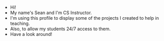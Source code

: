 - Hi!
- My name's Sean and I'm CS Instructor. 
- I'm using this profile to display some of the projects I created to help in teaching.
- Also, to allow my students 24/7 access to them.
- Have a look around!
